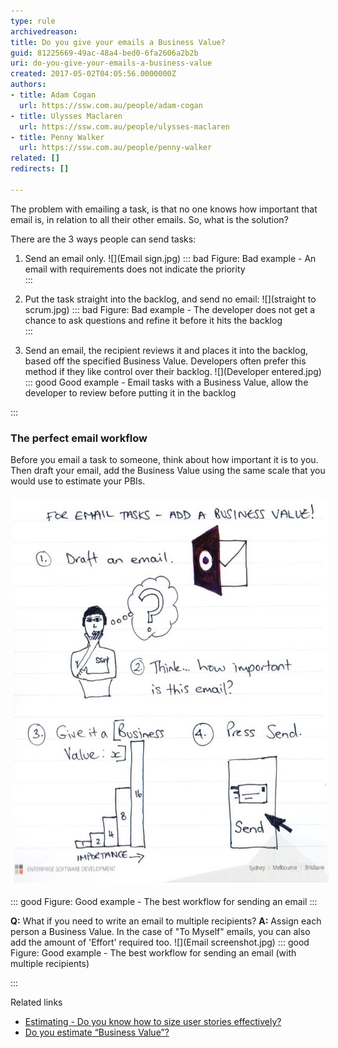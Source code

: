 ```yaml
---
type: rule
archivedreason: 
title: Do you give your emails a Business Value?
guid: 81225669-49ac-48a4-bed0-6fa2606a2b2b
uri: do-you-give-your-emails-a-business-value
created: 2017-05-02T04:05:56.0000000Z
authors:
- title: Adam Cogan
  url: https://ssw.com.au/people/adam-cogan
- title: Ulysses Maclaren
  url: https://ssw.com.au/people/ulysses-maclaren
- title: Penny Walker
  url: https://ssw.com.au/people/penny-walker
related: []
redirects: []

---
```


The problem with emailing a task, is that no one knows how important that email is, in relation to all their other emails. So, what is the solution?

<!--endintro-->

There are the 3 ways people can send tasks:

1. Send an email only.
![](Email sign.jpg)
::: bad
Figure: Bad example - An email with requirements does not indicate the priority  
:::

2. Put the task straight into the backlog, and send no email:
![](straight to scrum.jpg)
::: bad
Figure: Bad example - The developer does not get a chance to ask questions and refine it before it hits the backlog  
:::

3. Send an email, the recipient reviews it and places it into the backlog, based off the specified Business Value. Developers often prefer this method if they like control over their backlog.
![](Developer entered.jpg)
::: good
Good example - Email tasks with a Business Value, allow the developer to review before putting it in the backlog

:::





### The perfect email workflow


Before you email a task to someone, think about how important it is to you.  Then draft your email, add the Business Value using the same scale that you would use to estimate your PBIs.
<dl class="ssw15-rteElement-ImageArea"><img src="Email Diagram.jpg" alt="Email Diagram.jpg" style="width:600px;margin:5px;height:615px;"></dl>
::: good
Figure: Good example - The best workflow for sending an email  
:::


**Q:** What if you need to write an email to multiple recipients?
 **A:** Assign each person a Business Value. In the case of "To Myself" emails, you can also add the amount of 'Effort' required too.
![](Email screenshot.jpg)
::: good
Figure: Good example - The best workflow for sending an email (with multiple recipients)

:::


Related links



* [Estimating - Do you know how to size user stories effectively?](/estimating-do-you-know-how-to-size-user-stories-effectively)
* [Do you estimate “Business Value”?](/do-you-estimate-business-value)
